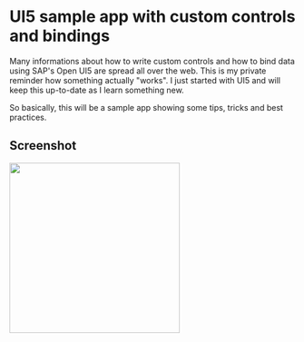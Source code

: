 # UI5 sample app with custom controls and bindings

Many informations about how to write custom controls and how to bind data using SAP's Open UI5 are spread all over the web. This is my private reminder how something actually "works". I just started with UI5 and will keep this up-to-date as I learn something new.

So basically, this will be a sample app showing some tips, tricks and best practices.

## Screenshot

<img src="https://raw.githubusercontent.com/SunboX/sap-ui5-CustomListItemControl/master/screenshots/app.png" width="300"/>
